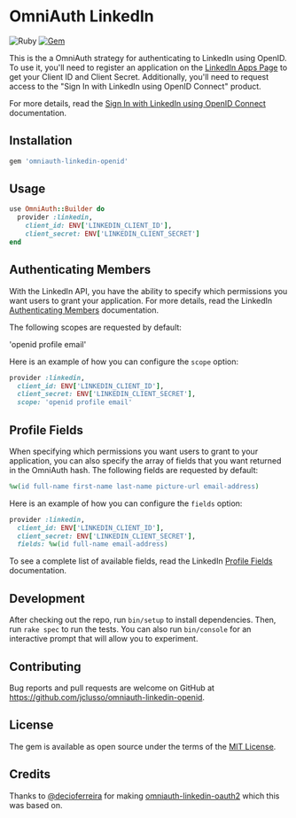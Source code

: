 # OmniAuth LinkedIn

![Ruby](https://github.com/omniauth/omniauth-github/workflows/Ruby/badge.svg?branch=master)
[![Gem](https://img.shields.io/gem/v/omniauth-linkedin-openid)](https://rubygems.org/gems/omniauth-linkedin-openid)

This is the a OmniAuth strategy for authenticating to LinkedIn using OpenID. To
use it, you'll need to register an application on the
[LinkedIn Apps Page](https://www.linkedin.com/developers/apps) to get your
Client ID and Client Secret. Additionally, you'll need to request access to the
"Sign In with LinkedIn using OpenID Connect" product.

For more details, read the [Sign In with LinkedIn using OpenID Connect](https://learn.microsoft.com/en-us/linkedin/consumer/integrations/self-serve/sign-in-with-linkedin-v2) documentation.

## Installation

```ruby
gem 'omniauth-linkedin-openid'
```

## Usage

```ruby
use OmniAuth::Builder do
  provider :linkedin,
    client_id: ENV['LINKEDIN_CLIENT_ID'],
    client_secret: ENV['LINKEDIN_CLIENT_SECRET']
end
```

## Authenticating Members

With the LinkedIn API, you have the ability to specify which permissions you want users to grant your application. For more details, read the LinkedIn [Authenticating Members](https://learn.microsoft.com/en-us/linkedin/consumer/integrations/self-serve/sign-in-with-linkedin-v2#authenticating-members) documentation.

The following scopes are requested by default:

'openid profile email'

Here is an example of how you can configure the `scope` option:

```ruby
provider :linkedin,
  client_id: ENV['LINKEDIN_CLIENT_ID'],
  client_secret: ENV['LINKEDIN_CLIENT_SECRET'],
  scope: 'openid profile email'
```

## Profile Fields

When specifying which permissions you want users to grant to your application, you can also specify the array of fields that you want returned in the OmniAuth hash. The following fields are requested by default:

```ruby
%w(id full-name first-name last-name picture-url email-address)
```

Here is an example of how you can configure the `fields` option:

```ruby
provider :linkedin,
  client_id: ENV['LINKEDIN_CLIENT_ID'],
  client_secret: ENV['LINKEDIN_CLIENT_SECRET'],
  fields: %w(id full-name email-address)
```

To see a complete list of available fields, read the LinkedIn [Profile Fields](https://learn.microsoft.com/en-us/linkedin/shared/references/fields) documentation.

## Development

After checking out the repo, run `bin/setup` to install dependencies. Then, run `rake spec` to run the tests. You can also run `bin/console` for an interactive prompt that will allow you to experiment.

## Contributing

Bug reports and pull requests are welcome on GitHub at https://github.com/jclusso/omniauth-linkedin-openid.

## License

The gem is available as open source under the terms of the [MIT License](https://opensource.org/licenses/MIT).

## Credits

Thanks to [@decioferreira](https://github.com/decioferreira) for making [omniauth-linkedin-oauth2](https://github.com/decioferreira/omniauth-linkedin-oauth2) which this was based on.
